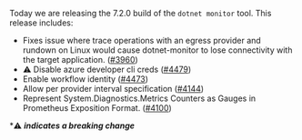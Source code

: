 Today we are releasing the 7.2.0 build of the `dotnet monitor` tool. This release includes:

- Fixes issue where trace operations with an egress provider and rundown on Linux would cause dotnet-monitor to lose connectivity with the target application. ([#3960](https://github.com/dotnet/dotnet-monitor/pull/3960))
- ⚠️ Disable azure developer cli creds ([#4479](https://github.com/dotnet/dotnet-monitor/pull/4479))
- Enable workflow identity ([#4473](https://github.com/dotnet/dotnet-monitor/pull/4473))
- Allow per provider interval specification ([#4144](https://github.com/dotnet/dotnet-monitor/pull/4144))
- Represent System.Diagnostics.Metrics Counters as Gauges in Prometheus Exposition Format. ([#4100](https://github.com/dotnet/dotnet-monitor/pull/4100))

\*⚠️ **_indicates a breaking change_**